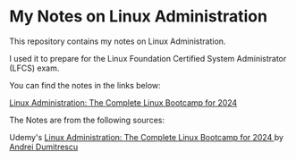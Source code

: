 # My Notes on Linux Administration 

This repository contains my notes on Linux Administration.

I used it to prepare for the Linux Foundation Certified System Administrator (LFCS) exam.

You can find the notes in the links below:

[Linux Administration: The Complete Linux Bootcamp for 2024](https://www.notion.so/Linux-Administration-The-Complete-Linux-Bootcamp-for-2024-32c684aa2db345e29f4eab580c25fceb)

The Notes are from the following sources:

Udemy's [Linux Administration: The Complete Linux Bootcamp for 2024
](https://www.udemy.com/course/master-linux-administration/?couponCode=GENAISALE24) by [Andrei Dumitrescu](https://www.udemy.com/course/master-linux-administration/?couponCode=GENAISALE24#instructor-1)